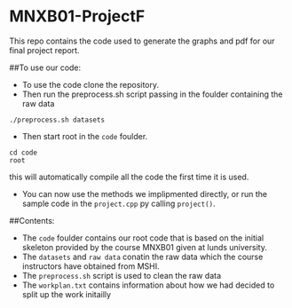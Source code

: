 # MNXB01-ProjectF
This repo contains the code used to generate the graphs and pdf for our final project report.

##To use our code:

 * To use the code clone the repository.
 * Then run the preprocess.sh script passing in the foulder containing the raw data
 ```
 ./preprocess.sh datasets
 ```
 * Then start root in the `code` foulder.
 ```
 cd code
 root
 ```
 this will automatically compile all the code the first time it is used.
 * You can now use the methods we implipmented directly, or run the sample code
 in the `project.cpp` py calling `project()`.

##Contents:
 * The `code` foulder contains our root code that is based on the initial skeleton 
provided by the course MNXB01 given at lunds university.
 * The `datasets` and `raw data`  conatin the raw data which the course instructors
 have obtained from MSHI.
 * The `preprocess.sh` script is used to clean the raw data
 * The `workplan.txt` contains information about how we had decided to split up 
 the work initailly

